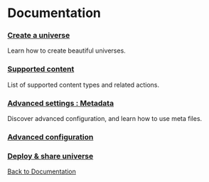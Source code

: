 # Documentation

### [Create a universe](create_universe.md)
Learn how to create beautiful universes.

### [Supported content](supported_content/index.md)
List of supported content types and related actions.

### [Advanced settings : Metadata](advanced_setting.md)

Discover advanced configuration, and learn how to use meta files.

### [Advanced configuration](advanced_configuration)

### [Deploy & share universe](deploy_share_universe.md)


[Back to Documentation](../index.md)
